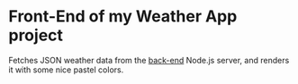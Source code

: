 # Front-End of my Weather App project

Fetches JSON weather data from the [back-end](https://github.com/zxasc/weather-app-back-end) Node.js server, and renders it with some nice pastel colors.
